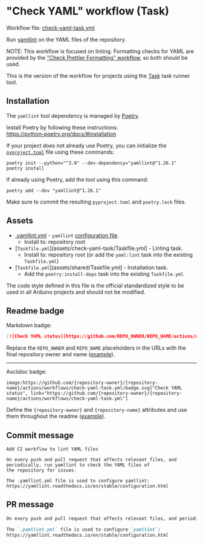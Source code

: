 # "Check YAML" workflow (Task)

Workflow file: [check-yaml-task.yml](check-yaml-task.yml)

Run [yamllint](https://github.com/adrienverge/yamllint) on the YAML files of the repository.

NOTE: This workflow is focused on linting. Formatting checks for YAML are provided by the ["Check Prettier Formatting" workflow](check-prettier-formatting-task.md), so both should be used.

This is the version of the workflow for projects using the [Task](https://taskfile.dev/#/) task runner tool.

## Installation

The `yamllint` tool dependency is managed by [Poetry](https://python-poetry.org/).

Install Poetry by following these instructions:<br />
https://python-poetry.org/docs/#installation

If your project does not already use Poetry, you can initialize the [`pyproject.toml`](https://python-poetry.org/docs/pyproject/) file using these commands:

```
poetry init --python="^3.9" --dev-dependency="yamllint@^1.26.1"
poetry install
```

If already using Poetry, add the tool using this command:

```
poetry add --dev "yamllint@^1.26.1"
```

Make sure to commit the resulting `pyproject.toml` and `poetry.lock` files.

## Assets

- [.yamllint.yml](assets/check-yaml/.yamllint.yml) - `yamllint` [configuration file](https://yamllint.readthedocs.io/en/stable/configuration.html).
  - Install to: repository root
- [`Taskfile.yml`](assets/check-yaml-task/Taskfile.yml] - Linting task.
  - Install to: repository root (or add the `yaml:lint` task into the existing `Taskfile.yml`)
- [`Taskfile.yml`](assets/shared/Taskfile.yml] - Installation task.
  - Add the `poetry:install-deps` task into the existing `Taskfile.yml`

The code style defined in this file is the official standardized style to be used in all Arduino projects and should not be modified.

## Readme badge

Markdown badge:

```markdown
[![Check YAML status](https://github.com/REPO_OWNER/REPO_NAME/actions/workflows/check-yaml-task.yml/badge.svg)](https://github.com/REPO_OWNER/REPO_NAME/actions/workflows/check-yaml-task.yml)
```

Replace the `REPO_OWNER` and `REPO_NAME` placeholders in the URLs with the final repository owner and name ([example](https://raw.githubusercontent.com/arduino-libraries/ArduinoIoTCloud/master/README.md)).

---

Asciidoc badge:

```adoc
image:https://github.com/{repository-owner}/{repository-name}/actions/workflows/check-yaml-task.yml/badge.svg["Check YAML status", link="https://github.com/{repository-owner}/{repository-name}/actions/workflows/check-yaml-task.yml"]
```

Define the `{repository-owner}` and `{repository-name}` attributes and use them throughout the readme ([example](https://raw.githubusercontent.com/arduino-libraries/WiFiNINA/master/README.adoc)).

## Commit message

```
Add CI workflow to lint YAML files

On every push and pull request that affects relevant files, and periodically, run yamllint to check the YAML files of
the repository for issues.

The .yamllint.yml file is used to configure yamllint:
https://yamllint.readthedocs.io/en/stable/configuration.html
```

## PR message

```markdown
On every push and pull request that affects relevant files, and periodically, run [`yamllint`](https://github.com/adrienverge/yamllint) to check the YAML files of the repository for issues.

The `.yamllint.yml` file is used to configure `yamllint`:
https://yamllint.readthedocs.io/en/stable/configuration.html
```
